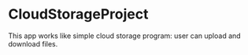 # CloudStorageProject
This app works like simple cloud storage program: user can upload and download files.
